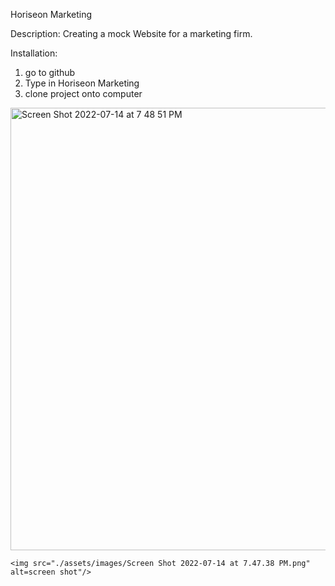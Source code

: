 Horiseon Marketing

Description:
Creating a mock Website for a marketing firm.

Installation:
1. go to github
2. Type in Horiseon Marketing
 3. clone project onto computer

<img width="708" alt="Screen Shot 2022-07-14 at 7 48 51 PM" src="https://user-images.githubusercontent.com/107881233/179123019-1ecca868-414d-48e8-9917-86ad877cdc8d.png">


    <img src="./assets/images/Screen Shot 2022-07-14 at 7.47.38 PM.png" alt=screen shot"/>




